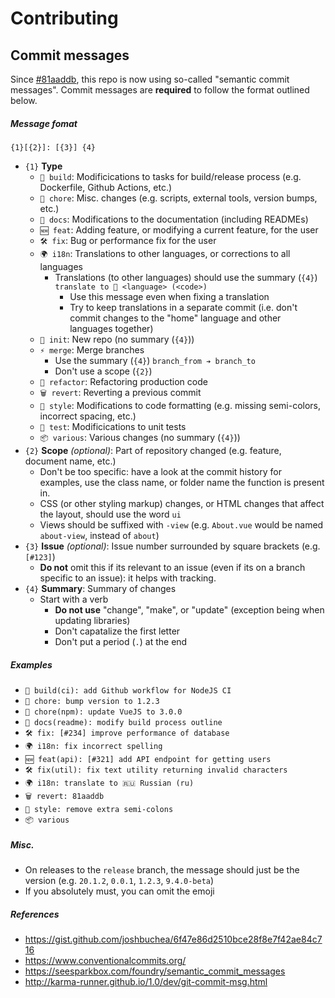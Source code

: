 # Contributing

## Commit messages

Since [#81aaddb](https://github.com/electricduck/fetlads/commit/81aaddbde518455fdda457715cfe4b46c95cf4c9), this repo is now using so-called "semantic commit messages". Commit messages are **required** to follow the format outlined below.

##### Message fomat

`{1}[{2}]: [{3}] {4}`

 * `{1}` **Type**
    * `🧱 build`: Modificications to tasks for build/release process (e.g. Dockerfile, Github Actions, etc.)
    * `📝 chore`: Misc. changes (e.g. scripts, external tools, version bumps, etc.)
    * `📖 docs`: Modifications to the documentation (including READMEs)
    * `🆕 feat`: Adding feature, or modifying a current feature, for the user
    * `🛠 fix`: Bug or performance fix for the user
    * `🌍 i18n`: Translations to other languages, or corrections to all languages
         * Translations (to other languages) should use the summary (`{4}`) `translate to 🏴 <language> (<code>)`
            * Use this message even when fixing a translation
            * Try to keep translations in a separate commit (i.e. don't commit changes to the "home" language and other languages together)    
    * `👋 init`: New repo (no summary (`{4}`))
    * `⚡ merge`: Merge branches
         * Use the summary (`{4}`) `branch_from ➔ branch_to`
         * Don't use a scope (`{2}`)
    * `🧹 refactor`: Refactoring production code
    * `🗑 revert`: Reverting a previous commit
    * `🎨 style`: Modifications to code formatting (e.g. missing semi-colors, incorrect spacing, etc.)
    * `🧪 test`: Modificications to unit tests
    * `📦 various`: Various changes (no summary (`{4}`))
 * `{2}` **Scope** _(optional)_: Part of repository changed (e.g. feature, document name, etc.)
    * Don't be too specific: have a look at the commit history for examples, use the class name, or folder name the function is present in.
    * CSS (or other styling markup) changes, or HTML changes that affect the layout, should use the word `ui`
    * Views should be suffixed with `-view` (e.g. `About.vue` would be named `about-view`, instead of `about`)
 * `{3}` **Issue** _(optional)_: Issue number surrounded by square brackets (e.g. `[#123]`)
    * **Do not** omit this if its relevant to an issue (even if its on a branch specific to an issue): it helps with tracking.
 * `{4}` **Summary**: Summary of changes
    * Start with a verb
        * **Do not use** "change", "make", or "update" (exception being when updating libraries)
        * Don't capatalize the first letter
        * Don't put a period (`.`) at the end

##### Examples

  * `🧱 build(ci): add Github workflow for NodeJS CI`
  * `📝 chore: bump version to 1.2.3`
  * `📝 chore(npm): update VueJS to 3.0.0`
  * `📖 docs(readme): modify build process outline`
  * `🛠 fix: [#234] improve performance of database`
  * `🌍 i18n: fix incorrect spelling`
  * `🆕 feat(api): [#321] add API endpoint for getting users`
  * `🛠 fix(util): fix text utility returning invalid characters`
  * `🌍 i18n: translate to 🇷🇺 Russian (ru)`
  * `🗑 revert: 81aaddb`
  * `🎨 style: remove extra semi-colons`
  * `📦 various`
  
##### Misc.

  * On releases to the `release` branch, the message should just be the version (e.g. `20.1.2`, `0.0.1`, `1.2.3`, `9.4.0-beta`)
  * If you absolutely must, you can omit the emoji
  
##### References

  * https://gist.github.com/joshbuchea/6f47e86d2510bce28f8e7f42ae84c716
  * https://www.conventionalcommits.org/
  * https://seesparkbox.com/foundry/semantic_commit_messages
  *  http://karma-runner.github.io/1.0/dev/git-commit-msg.html
